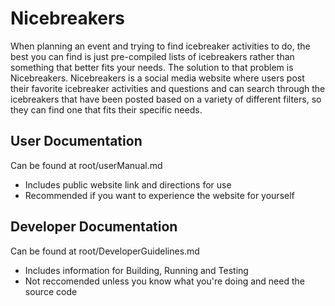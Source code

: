 # Nicebreakers
When planning an event and trying to find icebreaker activities to do, the best you can find is just pre-compiled lists of icebreakers rather than something that better fits your needs. The solution to that problem is Nicebreakers. Nicebreakers is a social media website where users post their favorite icebreaker activities and questions and can search through the icebreakers that have been posted based on a variety of different filters, so they can find one that fits their specific needs.

## User Documentation
Can be found at root/userManual.md
- Includes public website link and directions for use
- Recommended if you want to experience the website for yourself

## Developer Documentation
Can be found at root/DeveloperGuidelines.md
- Includes information for Building, Running and Testing
- Not reccomended unless you know what you're doing and need the source code
